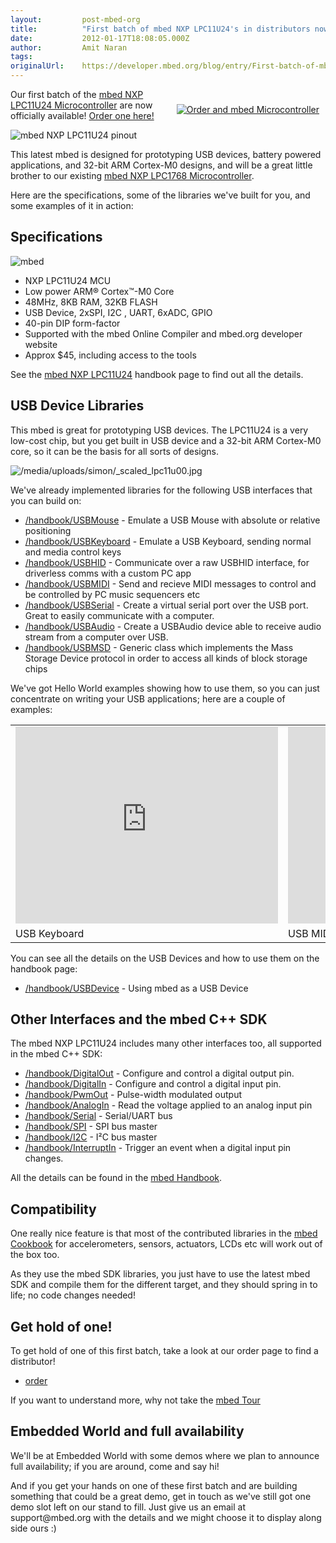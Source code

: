 ```yaml
---
layout:         post-mbed-org
title:          "First batch of mbed NXP LPC11U24's in distributors now!SpecificationsUSB Device LibrariesOther Interfaces and the mbed C++ SDKCompatibilityGet hold of one!Embedded World and full availability"
date:           2012-01-17T18:08:05.000Z
author:         Amit Naran
tags:           
originalUrl:    https://developer.mbed.org/blog/entry/First-batch-of-mbed-NXP-LPC11U24/
---
```


<div style="padding: 10px; float:right">
  <p>
    <a href="/order"><img src=
    "https://developer.mbed.org/media/uploads/simon/xorder-an-mbed.png.pagespeed.ic.cdKqe7v91E.png"
    alt="Order and mbed Microcontroller" title=
    "Order and mbed Microcontroller"></a>
  </p>
</div>
<p>
  Our first batch of the <a href=
  "http://mbed.org/handbook/mbed-NXP-LPC11U24">mbed NXP LPC11U24
  Microcontroller</a> are now officially available! <a href=
  "http://mbed.org/order/">Order one here!</a>
</p>
<p>
  <img src="http://mbed.org/media/uploads/simon/m0-pinout.png" alt=
  "mbed NXP LPC11U24 pinout" title="mbed NXP LPC11U24 pinout">
</p>
<p>
  This latest mbed is designed for prototyping USB devices, battery
  powered applications, and 32-bit ARM Cortex-M0 designs, and will
  be a great little brother to our existing <a href=
  "http://mbed.org/handbook/mbed-NXP-LPC1768">mbed NXP LPC1768
  Microcontroller</a>.
</p>
<p>
  Here are the specifications, some of the libraries we've built
  for you, and some examples of it in action:
</p>
<h2>
  Specifications
</h2>
<p>
  <img src=
  "http://mbed.org/media/uploads/simon/lpc11u24-sideways.jpg" alt=
  "mbed" title="mbed">
</p>
<ul>
  <li>NXP LPC11U24 MCU
  </li>
  <li>Low power ARM® Cortex™-M0 Core
  </li>
  <li>48MHz, 8KB RAM, 32KB FLASH
  </li>
  <li>USB Device, 2xSPI, I2C , UART, 6xADC, GPIO
  </li>
  <li>40-pin DIP form-factor
  </li>
  <li>Supported with the mbed Online Compiler and mbed.org
  developer website
  </li>
  <li>Approx $45, including access to the tools
  </li>
</ul>
<p>
  See the <a href="http://mbed.org/handbook/mbed-NXP-LPC11U24">mbed
  NXP LPC11U24</a> handbook page to find out all the details.
</p>
<h2>
  USB Device Libraries
</h2>
<p>
  This mbed is great for prototyping USB devices. The LPC11U24 is a
  very low-cost chip, but you get built in USB device and a 32-bit
  ARM Cortex-M0 core, so it can be the basis for all sorts of
  designs.
</p>
<p>
  <img src=
  "https://developer.mbed.org/media/uploads/simon/_scaled_lpc11u00.jpg"
  alt="/media/uploads/simon/_scaled_lpc11u00.jpg" title=
  "/media/uploads/simon/_scaled_lpc11u00.jpg">
</p>
<p>
  We've already implemented libraries for the following USB
  interfaces that you can build on:
</p>
<ul>
  <li>
    <a href="/handbook/USBMouse">/handbook/USBMouse</a> - Emulate a
    USB Mouse with absolute or relative positioning
  </li>
  <li>
    <a href="/handbook/USBKeyboard">/handbook/USBKeyboard</a> -
    Emulate a USB Keyboard, sending normal and media control keys
  </li>
  <li>
    <a href="/handbook/USBHID">/handbook/USBHID</a> - Communicate
    over a raw USBHID interface, for driverless comms with a custom
    PC app
  </li>
  <li>
    <a href="/handbook/USBMIDI">/handbook/USBMIDI</a> - Send and
    recieve MIDI messages to control and be controlled by PC music
    sequencers etc
  </li>
  <li>
    <a href="/handbook/USBSerial">/handbook/USBSerial</a> - Create
    a virtual serial port over the USB port. Great to easily
    communicate with a computer.
  </li>
  <li>
    <a href="/handbook/USBAudio">/handbook/USBAudio</a> - Create a
    USBAudio device able to receive audio stream from a computer
    over USB.
  </li>
  <li>
    <a href="/handbook/USBMSD">/handbook/USBMSD</a> - Generic class
    which implements the Mass Storage Device protocol in order to
    access all kinds of block storage chips
  </li>
</ul>
<p>
  We've got Hello World examples showing how to use them, so you
  can just concentrate on writing your USB applications; here are a
  couple of examples:
</p>
<table>
  <tr>
    <td>
      <div class="flex-video">
        <iframe width="420" height="315" src=
        "https://www.youtube.com/embed/NKSlkUcoOjY" frameborder="0"
        allowfullscreen="allowfullscreen"></iframe>
      </div>
    </td>
    <td>
      <div class="flex-video">
        <iframe width="420" height="315" src=
        "https://www.youtube.com/embed/pRiYQ6Dv-uY" frameborder="0"
        allowfullscreen="allowfullscreen"></iframe>
      </div>
    </td>
  </tr>
  <tr>
    <td>
      USB Keyboard
    </td>
    <td>
      USB MIDI
    </td>
  </tr>
</table>
<p>
  You can see all the details on the USB Devices and how to use
  them on the handbook page:
</p>
<ul>
  <li>
    <a href="/handbook/USBDevice">/handbook/USBDevice</a> - Using
    mbed as a USB Device
  </li>
</ul>
<h2>
  Other Interfaces and the mbed C++ SDK
</h2>
<p>
  The mbed NXP LPC11U24 includes many other interfaces too, all
  supported in the mbed C++ SDK:
</p>
<ul>
  <li>
    <a href="/handbook/DigitalOut">/handbook/DigitalOut</a> -
    Configure and control a digital output pin.
  </li>
  <li>
    <a href="/handbook/DigitalIn">/handbook/DigitalIn</a> -
    Configure and control a digital input pin.
  </li>
  <li>
    <a href="/handbook/PwmOut">/handbook/PwmOut</a> - Pulse-width
    modulated output
  </li>
  <li>
    <a href="/handbook/AnalogIn">/handbook/AnalogIn</a> - Read the
    voltage applied to an analog input pin
  </li>
  <li>
    <a href="/handbook/Serial">/handbook/Serial</a> - Serial/UART
    bus
  </li>
  <li>
    <a href="/handbook/SPI">/handbook/SPI</a> - SPI bus master
  </li>
  <li>
    <a href="/handbook/I2C">/handbook/I2C</a> - I²C bus master
  </li>
  <li>
    <a href="/handbook/InterruptIn">/handbook/InterruptIn</a> -
    Trigger an event when a digital input pin changes.
  </li>
</ul>
<p>
  All the details can be found in the <a href=
  "http://mbed.org/handbook/Homepage">mbed Handbook</a>.
</p>
<h2>
  Compatibility
</h2>
<p>
  One really nice feature is that most of the contributed libraries
  in the <a href="/cookbook">mbed Cookbook</a> for accelerometers,
  sensors, actuators, LCDs etc will work out of the box too.
</p>
<p>
  As they use the mbed SDK libraries, you just have to use the
  latest mbed SDK and compile them for the different target, and
  they should spring in to life; no code changes needed!
</p>
<h2>
  Get hold of one!
</h2>
<p>
  To get hold of one of this first batch, take a look at our order
  page to find a distributor!
</p>
<ul>
  <li>
    <a href="http://mbed.org/order/">order</a>
  </li>
</ul>
<p>
  If you want to understand more, why not take the <a href=
  "/handbook/Tour">mbed Tour</a>
</p>
<h2>
  Embedded World and full availability
</h2>
<p>
  We'll be at Embedded World with some demos where we plan to
  announce full availability; if you are around, come and say hi!
</p>
<p>
  And if you get your hands on one of these first batch and are
  building something that could be a great demo, get in touch as
  we've still got one demo slot left on our stand to fill. Just
  give us an email at support@mbed.org with the details and we
  might choose it to display along side ours :)
</p>

